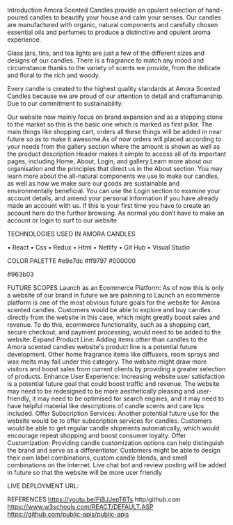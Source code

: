Introduction 
Amora Scented Candles provide an opulent selection of hand-poured candles to beautify your house and calm your senses. Our candles are manufactured with organic, natural components and carefully chosen essential oils and perfumes to produce a distinctive and opulent aroma experience.

Glass jars, tins, and tea lights are just a few of the different sizes and designs of our candles. There is a fragrance to match any mood and circumstance thanks to the variety of scents we provide, from the delicate and floral to the rich and woody.

Every candle is created to the highest quality standards at Amora Scented Candles because we are proud of our attention to detail and craftsmanship. Due to our commitment to sustainability.

Our website now mainly focus on brand expansion and as a stepping stone to the market so this is the basic one which is marked as first pillar. The main things like shopping cart, orders  all these things will  be added in near future so as to make it awesome.As of now orders will placed according to your needs from the gallery section where the amount is shown as well as the product description
Header makes it simple to access all of its important pages, including Home, About, Login, and gallery.Learn more about our organisation and the principles that direct us in the About section. You may learn more about the all-natural components we use to make our candles, as well as how we make sure our goods are sustainable and environmentally beneficial.
You can use the Login section to examine your account details, and amend your personal information if you have already made an account with us. If this is your first time you have to create an account here do the further browsing. As normal you don’t have to make an account or login to surf to our website









TECHNOLOGIES USED IN AMORA CANDLES

•	React
•	Css
•	Redux
•	Html
•	Netlify
•	Git Hub
•	Visual Studio



COLOR PALETTE 
#e9e7dc
#ff9797
#000000

#963b03




FUTURE SCOPES
Launch as an Ecommerce Platform: As of now this is only a website of our brand in future we are palnning to Launch an ecommerce platform is one of the most obvious future goals for the website for Amora scented candles. Customers would be able to explore and buy candles directly from the website in this case, which might greatly boost sales and revenue. To do this, ecommerce functionality, such as a shopping cart, secure checkout, and payment processing, would need to be added to the website.
Expand Product Line: Adding items other than candles to the Amora scented candles website's product line is a potential future development. Other home fragrance items like diffusers, room sprays and wax melts may fall under this category. The website might draw more visitors and boost sales from current clients by providing a greater selection of products.
Enhance User Experience: Increasing website user satisfaction is a potential future goal that could boost traffic and revenue. The website may need to be redesigned to be more aesthetically pleasing and user-friendly, it may need to be optimised for search engines, and it may need to have helpful material like descriptions of candle scents and care tips included.
Offer Subscription Services: Another potential future use for the website would be to offer subscription services for candles. Customers would be able to get regular candle shipments automatically, which would encourage repeat shopping and boost consumer loyalty.
Offer Customization: Providing candle customization options can help distinguish the brand and serve as a differentiator. Customers might be able to design their own label combinations, custom candle blends, and smell combinations on the internet.
Live chat bot and review posting will be added in future so that the website will be more user friendly


LIVE DEPLOYMENT URL:

REFERENCES
https://youtu.be/FjBJJepT6Ts
http/github.com
https://www.w3schools.com/REACT/DEFAULT.ASP
https://github.com/public-apis/public-apis
